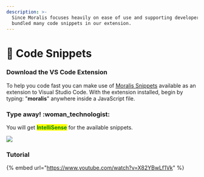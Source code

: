 ```yaml
---
description: >-
  Since Moralis focuses heavily on ease of use and supporting developers, we
  bundled many code snippets in our extension.
---
```


# 📔 Code Snippets

### Download the VS Code Extension

To help you code fast you can make use of [Moralis Snippets](https://marketplace.visualstudio.com/items?itemName=MoralisWeb3.moralis-snippets) available as an extension to Visual Studio Code. With the extension installed, begin by typing: "**moralis**" anywhere inside a JavaScript file.

### Type away! :woman\_technologist:

You will get <mark style="color:green;">**IntelliSense**</mark> for the available snippets.

![](<../../.gitbook/assets/image (41).png>)

### Tutorial

{% embed url="https://www.youtube.com/watch?v=X82YBwLf1Vk" %}

